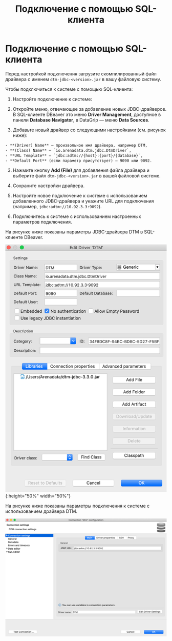 ﻿---
layout: default
title: Подключение с помощью SQL-клиента
nav_order: 1
parent: Подключение
grand_parent: Работа с системой
has_children: false
has_toc: false
---

Подключение с помощью SQL-клиента
=================================

Перед настройкой подключения загрузите скомпилированный файл драйвера с именем `dtm-jdbc-<version>.jar` 
в вашу файловую систему.

Чтобы подключиться к системе с помощью SQL-клиента:

1. Настройте подключение к системе:

  1. Откройте меню, отвечающее за добавление новых JDBC-драйверов. В SQL-клиенте DBeaver это меню **Driver Management**, доступное в панели **Database Navigator**, в DataGrip — меню **Data Sources**.

  2. Добавьте новый драйвер со следующими настройками (см. рисунок ниже):

    - **(Driver) Name** — произвольное имя драйвера, например DTM,
    - **(Class) Name** — `io.arenadata.dtm.jdbc.DtmDriver`,
    - **URL Template** — `jdbc:adtm://{host}:{port}/{database}`,
    - **Default Port** (если параметр присутствует) — 9090 или 9092.

  3. Нажмите кнопку **Add (File)** для добавления файла драйвера и выберите файл `dtm-jdbc-<version>.jar` в вашей файловой системе.
  4. Сохраните настройки драйвера.
  5. Настройте новое подключение к системе с использованием добавленного JDBC-драйвера и укажите URL для подключения (например, `jdbc:adtm://10.92.3.3:9092`).

2. Подключитесь к системе с использованием настроенных параметров подключения.

На рисунке ниже показаны параметры JDBC-драйвера DTM в SQL-клиенте DBeaver.

![Alt text](Настройки_драйвера.png){:height="50%" width="50%"}

На рисунке ниже показаны параметры подключения к системе с использованием драйвера DTM.

![Alt text](Настройки_подключения.png)